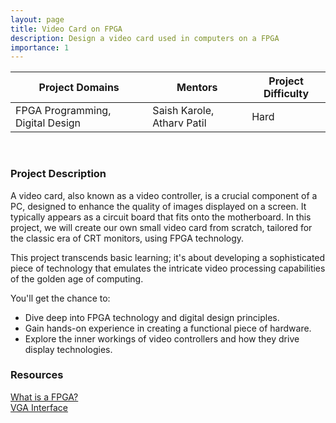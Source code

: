 ```yaml
---
layout: page
title: Video Card on FPGA
description: Design a video card used in computers on a FPGA
importance: 1
---
```


| Project Domains                              | Mentors                         | Project Difficulty |
|----------------------------------------------|---------------------------------|--------------------|
|FPGA Programming, Digital Design              |Saish Karole, Atharv Patil       | Hard               |

<br>

### Project Description

A video card, also known as a video controller, is a crucial component of a PC, designed to enhance the quality of images displayed on a screen. It typically appears as a circuit board that fits onto the motherboard. In this project, we will create our own small video card from scratch, tailored for the classic era of CRT monitors, using FPGA technology.

This project transcends basic learning; it's about developing a sophisticated piece of technology that emulates the intricate video processing capabilities of the golden age of computing.

You'll get the chance to:
- Dive deep into FPGA technology and digital design principles.
- Gain hands-on experience in creating a functional piece of hardware.
- Explore the inner workings of video controllers and how they drive display technologies.

### Resources

[What is a FPGA?](https://www.youtube.com/watch?v=WY-F3knih7c)<br>
[VGA Interface](https://www.pcmag.com/encyclopedia/term/vga)<br>
